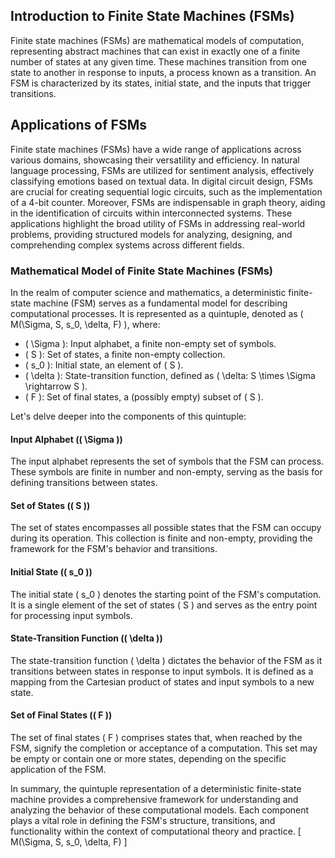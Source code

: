 ## Introduction to Finite State Machines (FSMs)

Finite state machines (FSMs) are mathematical models of computation, representing abstract machines that can exist in exactly one of a finite number of states at any given time. These machines transition from one state to another in response to inputs, a process known as a transition. An FSM is characterized by its states, initial state, and the inputs that trigger transitions.

## Applications of FSMs

Finite state machines (FSMs) have a wide range of applications across various domains, showcasing their versatility and efficiency. In natural language processing, FSMs are utilized for sentiment analysis, effectively classifying emotions based on textual data. In digital circuit design, FSMs are crucial for creating sequential logic circuits, such as the implementation of a 4-bit counter. Moreover, FSMs are indispensable in graph theory, aiding in the identification of circuits within interconnected systems. These applications highlight the broad utility of FSMs in addressing real-world problems, providing structured models for analyzing, designing, and comprehending complex systems across different fields.

### Mathematical Model of Finite State Machines (FSMs)

In the realm of computer science and mathematics, a deterministic finite-state machine (FSM) serves as a fundamental model for describing computational processes. It is represented as a quintuple, denoted as \( M(\Sigma, S, s_0, \delta, F) \), where:

- \( \Sigma \): Input alphabet, a finite non-empty set of symbols.
- \( S \): Set of states, a finite non-empty collection.
- \( s_0 \): Initial state, an element of \( S \).
- \( \delta \): State-transition function, defined as \( \delta: S \times \Sigma \rightarrow S \).
- \( F \): Set of final states, a (possibly empty) subset of \( S \).

Let's delve deeper into the components of this quintuple:

#### Input Alphabet (\( \Sigma \))
The input alphabet represents the set of symbols that the FSM can process. These symbols are finite in number and non-empty, serving as the basis for defining transitions between states.

#### Set of States (\( S \))
The set of states encompasses all possible states that the FSM can occupy during its operation. This collection is finite and non-empty, providing the framework for the FSM's behavior and transitions.

#### Initial State (\( s_0 \))
The initial state \( s_0 \) denotes the starting point of the FSM's computation. It is a single element of the set of states \( S \) and serves as the entry point for processing input symbols.

#### State-Transition Function (\( \delta \))
The state-transition function \( \delta \) dictates the behavior of the FSM as it transitions between states in response to input symbols. It is defined as a mapping from the Cartesian product of states and input symbols to a new state.

#### Set of Final States (\( F \))
The set of final states \( F \) comprises states that, when reached by the FSM, signify the completion or acceptance of a computation. This set may be empty or contain one or more states, depending on the specific application of the FSM.

In summary, the quintuple representation of a deterministic finite-state machine provides a comprehensive framework for understanding and analyzing the behavior of these computational models. Each component plays a vital role in defining the FSM's structure, transitions, and functionality within the context of computational theory and practice.
\[
M(\Sigma, S, s_0, \delta, F)
\]


